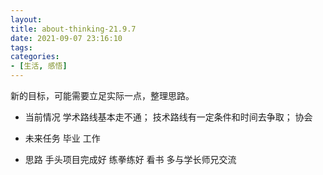 ```yaml
---
layout: 
title: about-thinking-21.9.7
date: 2021-09-07 23:16:10
tags: 
categories:
- [生活, 感悟]
---
```



<!-- more -->
新的目标，可能需要立足实际一点，整理思路。

- 当前情况
学术路线基本走不通；
技术路线有一定条件和时间去争取；
协会

- 未来任务
毕业
工作

- 思路
手头项目完成好
练拳练好
看书
多与学长师兄交流
